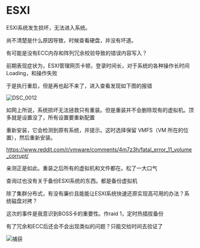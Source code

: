 # ESXI

ESXI系统发生损坏，无法进入系统。

尚不清楚是什么原因导致，时候查看硬盘，并没有坏道。

有可能是没有ECC内存和阵列冗余校验导致的错误内容写入？

前期表现症状为，ESXI管理网页卡顿，登录时间长，对于系统的各种操作长时间Loading，和操作失败

于是执行重启，但是再也起不来了，进入查看发现如下图的报错

![DSC_0012](https://user-images.githubusercontent.com/59044398/191450660-aa73ba22-a508-4d18-8843-0723f23834d2.JPG)

如网上所说，系统损坏无法拯救只有重装。但是重装并不会删除现有的虚拟机。顶多就是设置没了，所有设置要重新配置

重新安装，它会检测到原有系统，并提示。这时选择保留 VMFS（VM 所在的位置），然后重新安装。

https://www.reddit.com/r/vmware/comments/4m7z3h/fatal_error_11_volume_corrupt/

亲测正是如此。重装之后所有的虚拟机和文件都在。松了一大口气

查询过也没有关于备份ESXI系统的东西。都是备份虚拟机

除了集群分布式，有没有廉价且能能让ESXI系统快速还原实现高可用的办法？系统磁盘对拷？

这次的事件是我意识到BOSS卡的重要性。作raid 1，定时热插拔备份

有了冗余和ECC后还会不会出现类似的问题？只能交给时间去验证了

![捕获](https://user-images.githubusercontent.com/59044398/191456038-d96d6b6d-0247-4e44-8eda-25aae2feb4c5.PNG)


